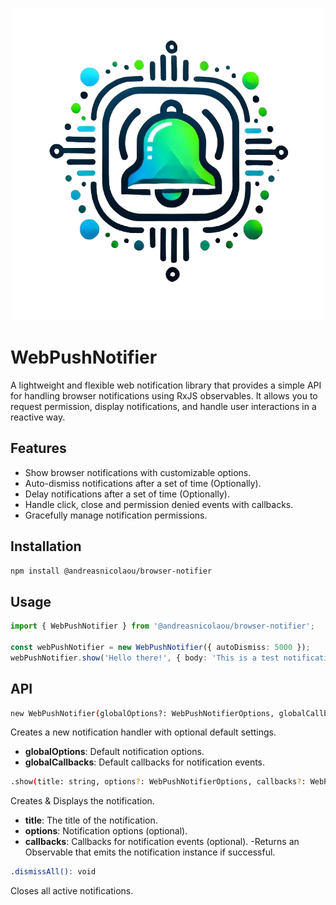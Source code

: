<p align="center">
  <img src="logo.png" alt="Logo">
</p>

# WebPushNotifier

A lightweight and flexible web notification library that provides a simple API for handling browser notifications using RxJS observables. It allows you to request permission, display notifications, and handle user interactions in a reactive way.

## Features

- Show browser notifications with customizable options.
- Auto-dismiss notifications after a set of time (Optionally).
- Delay notifications after a set of time (Optionally).
- Handle click, close and permission denied events with callbacks.
- Gracefully manage notification permissions.

## Installation

```sh
npm install @andreasnicolaou/browser-notifier
```

## Usage

```typescript
import { WebPushNotifier } from '@andreasnicolaou/browser-notifier';

const webPushNotifier = new WebPushNotifier({ autoDismiss: 5000 });
webPushNotifier.show('Hello there!', { body: 'This is a test notification using @andreasnicolaou/browser-notifier.' });
```

## API

```sh
new WebPushNotifier(globalOptions?: WebPushNotifierOptions, globalCallbacks?: WebPushNotifierCallbacks)
```

Creates a new notification handler with optional default settings.

- **globalOptions**: Default notification options.
- **globalCallbacks**: Default callbacks for notification events.

```sh
.show(title: string, options?: WebPushNotifierOptions, callbacks?: WebPushNotifierCallbacks): Observable<Notification | null>
```

Creates & Displays the notification.

- **title**: The title of the notification.
- **options**: Notification options (optional).
- **callbacks**: Callbacks for notification events (optional).
  -Returns an Observable that emits the notification instance if successful.

```sh
.dismissAll(): void
```

Closes all active notifications.
